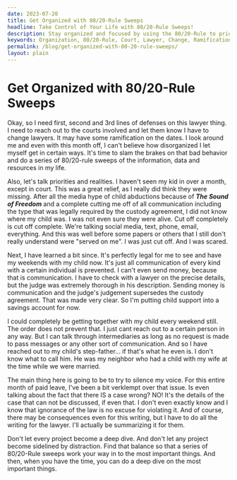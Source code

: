 ```yaml
---
date: 2023-07-20
title: Get Organized with 80/20-Rule Sweeps
headline: Take Control of Your Life with 80/20-Rule Sweeps!
description: Stay organized and focused by using the 80/20-Rule to prioritize tasks and projects. Don't let distraction derail your progress and learn to balance the deep dives with the important things. Take control of your life and get organized today.
keywords: Organization, 80/20-Rule, Court, Lawyer, Change, Ramification, Disorganized, Priorities, Realities, Child Abduction, Communication, Custody Agreement, Social Media, Text, Phone, Email, Media Hype, Legal, Money, Intermediaries, Step-Father, Moral, Ethical, Attack, Voice, Writing, Summary, Project, Balance, Deep Dive
permalink: /blog/get-organized-with-80-20-rule-sweeps/
layout: plain
---
```

# Get Organized with 80/20-Rule Sweeps



Okay, so I need first, second and 3rd lines of defenses on this lawyer thing. I
need to reach out to the courts involved and let them know I have to change
lawyers. It may have some ramification on the dates. I look around me and even
with this month off, I can't believe how disorganized I let myself get in
certain ways. It's time to slam the brakes on that bad behavior and do a series
of 80/20-rule sweeps of the information, data and resources in my life. 

Also, let's talk priorities and realities. I haven't seen my kid in over a
month, except in court. This was a great relief, as I really did think they
were missing. After all the media hype of child abductions because of ***The
Sound of Freedom*** and a complete cutting me off of all communication
including the type that was legally required by the custody agreement, I did
not know where my child was. I was not even sure they were alive. Cut off
completely is cut off complete. We're talking social media, text, phone, email,
everything. And this was well before some papers or others that I still don't
really understand were "served on me". I was just cut off. And I was scared.

Next, I have learned a bit since. It's perfectly legal for me to see and have
my weekends with my child now. It's just all communication of every kind with a
certain individual is prevented. I can't even send money, because that is
communication. I have to check with a lawyer on the precise details, but the
judge was extremely thorough in his description. Sending money is communication
and the judge's judgement supersedes the custody agreement. That was made very
clear. So I'm putting child support into a savings account for now.

I could completely be getting together with my child every weekend still. The
order does not prevent that. I just cant reach out to a certain person in any
way. But I can talk through intermediaries as long as no request is made to
pass messages or any other sort of communication. And so I have reached out to
my child's step-father... if that's what he even is. I don't know what to call
him. He was my neighbor who had a child with my wife at the time while we were
married. 

The main thing here is going to be to try to silence my voice. For this entire
month of paid leave, I've been a bit verklempt over that issue. Is even talking
about the fact that there IS a case wrong? NO! It's the details of the case
that can not be discussed, if even that. I don't even exactly know and I know
that ignorance of the law is no excuse for violating it. And of course, there
may be consequences even for this writing, but I have to do all the writing for
the lawyer. I'll actually be summarizing it for them.

Don't let every project become a deep dive. And don't let any project become
sidelined by distraction. Find that balance so that a series of 80/20-Rule
sweeps work your way in to the most important things. And then, when you have
the time, you can do a deep dive on the most important things.




















